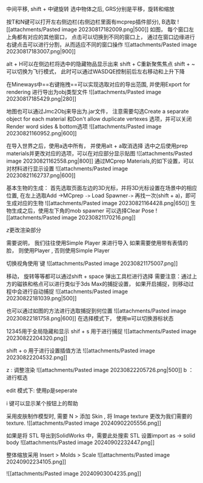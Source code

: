 中间平移, shift + 中键旋转
选中物体之后, GRS分别是平移，旋转和缩放

按T和N键可以打开左右侧边栏(右侧边栏里面有mcprep插件部分), B选取
![[attachments/Pasted image 20230817182009.png|500]]
如图， 每个窗口左上角都有对应的其他窗口， 点击可以切换到不同的窗口上， 通过在窗口边缘进行右键点击可以进行分割，从而适应不同的窗口操作
![[attachments/Pasted image 20230817183007.png|900]]

alt + H可以在侧边栏将选中的隐藏物品显示出来
shift + C重新聚焦焦点 
shift + ~ 可以切换为飞行模式， 此时可以通过WASDQE控制前后左右移动和上升下降

在Mineways中==右键拖拽==可以实现选取对应的导出范围, 并使用Export for rendering 进行导出为obj类型文件
![[attachments/Pasted image 20230817185429.png|280]]

地图也可以通过Jmc2Obj来导出为.jar文件， 注意需要勾选Create a separate object for each material 和Don't allow duplicate vertexes 选项，并可以关闭Render word sides & bottom选项
![[attachments/Pasted image 20230821160952.png|600]]

在导入世界之后，使用a选中所有， 并使用alt + a取消选择
选中之后使用prep materials并更改对应的选项，可以在对应部分显示贴图
![[attachments/Pasted image 20230821162558.png|800]]
通过MCprep Materials,的如下设置，可以对材料进行显示设置
![[attachments/Pasted image 20230821162737.png|600]]

基本生物的生成：
首先选取页面左边的3D光标，并将3D光标设置在场景中的相应位置, 在左上选取Add ->MCprep `->` Load Spawner`->` 再找一次(shift + a)，即可生成对应的生物
![[attachments/Pasted image 20230821164428.png|650]]
生物生成之后，使用左下角的mob spawner 可以选择Clear Pose 
![[attachments/Pasted image 20230821170216.png]]

$z$更改渲染部分 

需要说明， 我们往往使用Simple Player 来进行导入
如果需要使用带有表情的脸， 则使用Player , 否则使用Simple Player 

切换视角使用`键
![[attachments/Pasted image 20230821175007.png]]

移动， 旋转等等都可以通过shift + space 弹出工具栏进行选择
需要注意：通过上方的磁铁和格点可以进行类似于3ds Max的捕捉设置， 如果开启捕捉，则移动过程中会进行自动捕捉
![[attachments/Pasted image 20230822181039.png|500]]

也可以通过如图的方法进行选取捕捉到何位置
![[attachments/Pasted image 20230822181758.png|600]]
在选择模式下， 使用w可以切换游标状态


12345用于全局隐藏和显示
shif + s 用于进行捕捉
![[attachments/Pasted image 20230822204320.png]]

shift + o 用于进行设置插值方法
![[attachments/Pasted image 20230822204532.png]]

z : 调整渲染
![[attachments/Pasted image 20230822205726.png|500]]
b ： 进行框选

edit 模式下: 使用p是seperate 

i 键可以显示某个按钮上的帮助



采用皮肤制作模型时, 需要 N > 添加 Skin , 将 Image texture 更改为我们需要的 texture. 
![[attachments/Pasted image 20240902205556.png]]


如果是将 STL 导出到SolidWorks 中，需要此处搜索 STL 设置import as -> solid body 
![[attachments/Pasted image 20240902232447.png]]

整体缩放采用 Insert > Molds > Scale 
![[attachments/Pasted image 20240902234105.png]]

![[attachments/Pasted image 20240903004235.png]]

